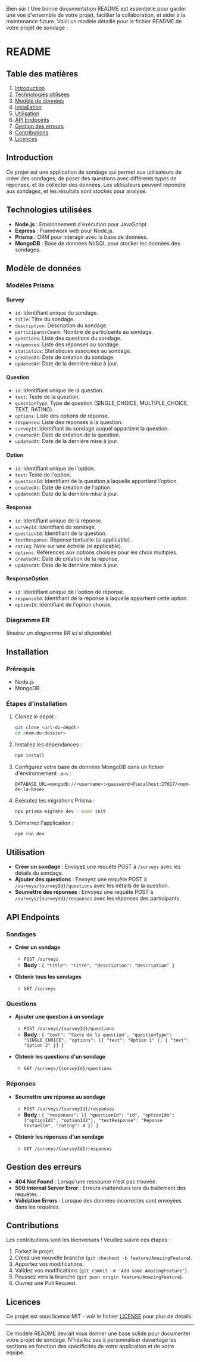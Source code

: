 Bien sûr ! Une bonne documentation README est essentielle pour garder une vue d'ensemble de votre projet, faciliter la collaboration, et aider à la maintenance future. Voici un modèle détaillé pour le fichier README de votre projet de sondage :

# README

## Table des matières

1. [Introduction](#introduction)
2. [Technologies utilisées](#technologies-utilisées)
3. [Modèle de données](#modèle-de-données)
4. [Installation](#installation)
5. [Utilisation](#utilisation)
6. [API Endpoints](#api-endpoints)
7. [Gestion des erreurs](#gestion-des-erreurs)
8. [Contributions](#contributions)
9. [Licences](#licences)

## Introduction

Ce projet est une application de sondage qui permet aux utilisateurs de créer des sondages, de poser des questions avec différents types de réponses, et de collecter des données. Les utilisateurs peuvent répondre aux sondages, et les résultats sont stockés pour analyse.

## Technologies utilisées

- **Node.js** : Environnement d'exécution pour JavaScript.
- **Express** : Framework web pour Node.js.
- **Prisma** : ORM pour interagir avec la base de données.
- **MongoDB** : Base de données NoSQL pour stocker les données des sondages.

## Modèle de données

### Modèles Prisma

#### Survey

- `id`: Identifiant unique du sondage.
- `title`: Titre du sondage.
- `description`: Description du sondage.
- `participantsCount`: Nombre de participants au sondage.
- `questions`: Liste des questions du sondage.
- `responses`: Liste des réponses au sondage.
- `statistics`: Statistiques associées au sondage.
- `createdAt`: Date de création du sondage.
- `updatedAt`: Date de la dernière mise à jour.

#### Question

- `id`: Identifiant unique de la question.
- `text`: Texte de la question.
- `questionType`: Type de question (SINGLE_CHOICE, MULTIPLE_CHOICE, TEXT, RATING).
- `options`: Liste des options de réponse.
- `responses`: Liste des réponses à la question.
- `surveyId`: Identifiant du sondage auquel appartient la question.
- `createdAt`: Date de création de la question.
- `updatedAt`: Date de la dernière mise à jour.

#### Option

- `id`: Identifiant unique de l'option.
- `text`: Texte de l'option.
- `questionId`: Identifiant de la question à laquelle appartient l'option.
- `createdAt`: Date de création de l'option.
- `updatedAt`: Date de la dernière mise à jour.

#### Response

- `id`: Identifiant unique de la réponse.
- `surveyId`: Identifiant du sondage.
- `questionId`: Identifiant de la question.
- `textResponse`: Réponse textuelle (si applicable).
- `rating`: Note sur une échelle (si applicable).
- `options`: Références aux options choisies pour les choix multiples.
- `createdAt`: Date de création de la réponse.
- `updatedAt`: Date de la dernière mise à jour.

#### ResponseOption

- `id`: Identifiant unique de l'option de réponse.
- `responseId`: Identifiant de la réponse à laquelle appartient cette option.
- `optionId`: Identifiant de l'option choisie.
  
### Diagramme ER

*(Insérer un diagramme ER ici si disponible)*

## Installation

### Prérequis

- Node.js
- MongoDB

### Étapes d'installation

1. Clonez le dépôt :

   ```bash
   git clone <url-du-dépôt>
   cd <nom-du-dossier>
   ```

2. Installez les dépendances :

   ```bash
   npm install
   ```

3. Configurez votre base de données MongoDB dans un fichier d'environnement `.env` :

   ```plaintext
   DATABASE_URL=mongodb://<username>:<password>@localhost:27017/<nom-de-la-base>
   ```

4. Exécutez les migrations Prisma :

   ```bash
   npx prisma migrate dev --name init
   ```

5. Démarrez l'application :

   ```bash
   npm run dev
   ```

## Utilisation

- **Créer un sondage** : Envoyez une requête POST à `/surveys` avec les détails du sondage.
- **Ajouter des questions** : Envoyez une requête POST à `/surveys/{surveyId}/questions` avec les détails de la question.
- **Soumettre des réponses** : Envoyez une requête POST à `/surveys/{surveyId}/responses` avec les réponses des participants.

## API Endpoints

### Sondages

- **Créer un sondage**
  - `POST /surveys`
  - **Body** : `{ "title": "Titre", "description": "Description" }`
  
- **Obtenir tous les sondages**
  - `GET /surveys`

### Questions

- **Ajouter une question à un sondage**
  - `POST /surveys/{surveyId}/questions`
  - **Body** : `{ "text": "Texte de la question", "questionType": "SINGLE_CHOICE", "options": [{ "text": "Option 1" }, { "text": "Option 2" }] }`

- **Obtenir les questions d'un sondage**
  - `GET /surveys/{surveyId}/questions`

### Réponses

- **Soumettre une réponse au sondage**
  - `POST /surveys/{surveyId}/responses`
  - **Body** : `{ "responses": [{ "questionId": "id", "optionIds": ["optionId1", "optionId2"], "textResponse": "Réponse textuelle", "rating": 4 }] }`

- **Obtenir les réponses d'un sondage**
  - `GET /surveys/{surveyId}/responses`

## Gestion des erreurs

- **404 Not Found** : Lorsqu'une ressource n'est pas trouvée.
- **500 Internal Server Error** : Erreurs inattendues lors du traitement des requêtes.
- **Validation Errors** : Lorsque des données incorrectes sont envoyées dans les requêtes.

## Contributions

Les contributions sont les bienvenues ! Veuillez suivre ces étapes :

1. Forkez le projet.
2. Créez une nouvelle branche (`git checkout -b feature/AmazingFeature`).
3. Apportez vos modifications.
4. Validez vos modifications (`git commit -m 'Add some AmazingFeature'`).
5. Poussez vers la branche (`git push origin feature/AmazingFeature`).
6. Ouvrez une Pull Request.

## Licences

Ce projet est sous licence MIT - voir le fichier [LICENSE](LICENSE) pour plus de détails.

---

Ce modèle README devrait vous donner une base solide pour documenter votre projet de sondage. N'hésitez pas à personnaliser davantage les sections en fonction des spécificités de votre application et de votre équipe.
